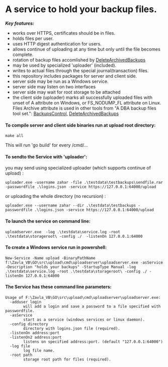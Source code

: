 # A service to hold your backup files. #
***Key features:***
* works over HTTPS, certificates should be in files.
* holds files per user.
* uses HTTP digest authentication for users.
* allows continue of uploading at any time but only until the file becomes complete.
* rotation of backup files accomlished by [DeleteArchivedBackups](https://github.com/zavla/DeleteArchivedBackups)
* may be used by specialized 'uploader' (included).
* writes to actual files through the special journal(transaction) files.
* this repository includes packages for server and client side.
* server side may be run as a Windows service.
* server side may listen on two interfaces
* server side may wait for root storage to be attached
* the client side (uploader) marks all successfully uploaded files with unset of A attribute on Windows, or FS_NODUMP_FL attribute on Linux. Files Archive attribute is used in other tools from "A DBA backup files tool set.": [BackupsControl](https://github.com/zavla/BackupsControl.git), [DeleteArchivedBackups](https://github.com/zavla/DeleteArchivedBackups)

#### To compile server and client side binaries run at upload root directory:
~~~
make all
~~~
This will run 'go build' for every /cmd/...

#### To sendto  the Service with 'uploader':
you may send using specialized uploader (which supports continue of upload) :
~~~
uploader.exe -username zahar -file .\testdata\testbackups\sendfile.rar  -passwordfile .\logins.json -service https://127.0.0.1:64000/upload
~~~
or uploading the whole directory (no recursion) :
~~~
uploader.exe --username zahar --dir .\testdata\testbackups -passwordfile .\logins.json -service https://127.0.0.1:64000/upload
~~~

#### To launch the service on command line:
~~~
uploadserver.exe  -log .\testdata\service.log -root .\testdata\storageroot\ -config ./  -listenOn 127.0.0.1:64000
~~~

#### To create a Windows service run in powershell:
~~~
New-Service -Name upload -BinaryPathName f:\Zavla_VB\GO\src\upload\cmd\uploadserver\uploadserver.exe -asService -Description "holds your backups" -StartupType Manual -log .\testdata\service.log -root .\testdata\storageroot\ -config ./ -listenOn 127.0.0.1:64000
~~~

#### The Service has these command line parameters:
~~~
Usage of F:\Zavla_VB\GO\src\upload\cmd\uploadserver\uploadserver.exe:
  -adduser login
        will add a login and save a password to a file specified with passwordfile.
  -asService
        start as a service (windows services or linux daemon).
  -config directory
        directory with logins.json file (required).
  -listenOn address:port
  -listenOn2 address:port
        listens on specified address:port. (default "127.0.0.1:64000")
  -log file
        log file name.
  -root path
        storage root path for files (required).
~~~